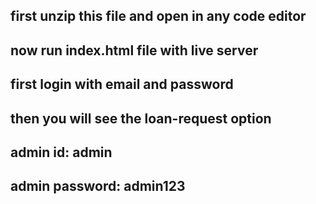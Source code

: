 ## first unzip this file and open in any code editor

## now run index.html file with live server

## first login with email and password

## then you will see the loan-request option


## admin id: admin
## admin password: admin123